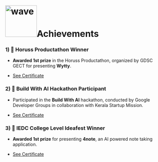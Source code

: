 <h1><img src="https://tryhackme-images.s3.amazonaws.com/user-avatars/5c7e0036030a65b2ba85f1d915c3274c.png" alt="wave" width="100"/>Achievements</h1>

### 1) 🥇 **Horuss Productathon Winner**

* **Awarded 1st prize** in the Horuss Productathon, organized by GDSC GECT for presenting **Wytty**.

* [See Certificate](https://github.com/JohnPaulNaiju/achievements/blob/main/certificates/JOHN%20PAUL%20NAIJU(1).jpg)

### 2) 🤖 **Build With AI Hackathon Participant**

* Participated in the **Build With AI** hackathon, conducted by Google Developer Groups in collaboration with Kerala Startup Mission.

* [See Certificate](https://github.com/JohnPaulNaiju/achievements/blob/main/certificates/John%20Paul%20Naiju.pdf)

### 3) 🤖 **IEDC College Level Ideafest Winner**

* **Awarded 1st prize** for presenting **4note**, an AI powered note taking application.

*  [See Certificate](https://github.com/JohnPaulNaiju/achievements/blob/main/certificates/ideafest.pdf)
